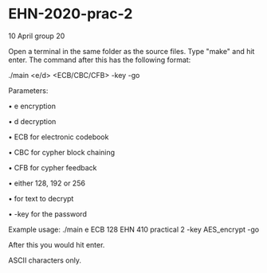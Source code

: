 # EHN-2020-prac-2

10 April group 20

Open a terminal in the same folder as the source files.
Type "make" and hit enter.
The command after this has the following format:

./main <e/d> <ECB/CBC/CFB> <len> <textString> -key <keyString> -go

Parameters:

• e encryption

• d decryption

• ECB for electronic codebook

• CBC for cypher block chaining

• CFB for cypher feedback

• <len> either 128, 192 or 256
  
• <textString> for text to decrypt
  
• -key for the password

Example usage:
./main e ECB 128 EHN 410 practical 2 -key AES_encrypt -go

After this you would hit enter.

ASCII characters only.



